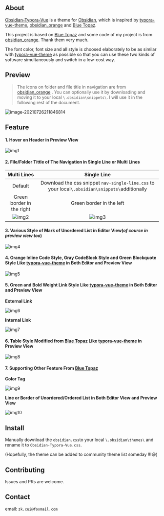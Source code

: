 ## About

[Obsidian-Typora-Vue](https://github.com/ZekunC/Obsidian-Typora-Vue-Theme) is a theme for [Obsidian](https://obsidian.md/), which is inspired by [typora-vue-theme](https://github.com/blinkfox/typora-vue-theme), [obsidian_orange](https://github.com/iEchoxu/obsidian_orange) and [Blue Topaz](https://github.com/whyt-byte/Blue-Topaz_Obsidian-css/).

This project is based on [Blue Topaz](https://github.com/whyt-byte/Blue-Topaz_Obsidian-css/) and some code of my project is from [obsidian_orange](https://github.com/iEchoxu/obsidian_orange). Thank them very much.

The font color, font size and all style is choosed elaborately to be as similar with [typora-vue-theme](https://github.com/blinkfox/typora-vue-theme) as possible so that you can use these two kinds of software simultaneously and switch in a low-cost way.

## Preview

> The icons on folder and file title in navigation are from [obsidian_orange](https://github.com/iEchoxu/obsidian_orange/blob/main/.obsidian/snippets/iconfont.css) . You can optionally use it by downloading and moving it to your local `\.obsidian\snippets\`. I will use it in the following rest of the document.

![image-20210726211846814](README.assets/image-20210726211846814.png)

## Feature

#### 1. Hover on Header in Preview View 

![img1](README.assets/img1.gif)

#### 2. File/Folder Tittle of The Navigation in Single Line or Multi Lines

|          **Multi Lines**          |                         Single Line                          |
| :-------------------------------: | :----------------------------------------------------------: |
|              Default              | Download the css snippet `nav-single-line.css`  to your local`\.obsidian\snippets\`additionally |
|     Green border in the right     |                   Green border in the left                   |
| ![img2](./README.assets/img2.gif) |              ![img3](./README.assets/img3.gif)               |

#### 3. Various Style of Mark of Unordered List in Editor View(*of course  in preview view too*)

![img4](README.assets/img4.gif)

#### 4. Orange Inline Code Style, Gray CodeBlock Style and Green Blockquote Style Like [typora-vue-theme](https://github.com/blinkfox/typora-vue-theme) in Both Editor and Preview View

![img5](README.assets/img5.gif)

#### 5. Green and Bold Weight Link Style Like [typora-vue-theme](https://github.com/blinkfox/typora-vue-theme) in Both Editor and Preview View

**External Link**

![img6](README.assets/img6.gif)

**Internal Link**

![img7](README.assets/img7.gif)

#### 6. Table Style Modified from [Blue Topaz](https://github.com/whyt-byte/Blue-Topaz_Obsidian-css/)  Like [typora-vue-theme](https://github.com/blinkfox/typora-vue-theme) in Preview View

![img8](README.assets/img8.gif)

#### 7. Supporting  Other Feature From [Blue Topaz](https://github.com/whyt-byte/Blue-Topaz_Obsidian-css/) 

**Color Tag**

![img9](README.assets/img9.gif)

**Line or Border of Unordered/Ordered List in Both Editor View and Preview View**

![img10](README.assets/img10.gif)



## Install

Manually download the `obsidian.css`to your local `\.obsidian\themes\` and rename it to `Obsidian-Typora-Vue.css`.

(Hopefully, the theme can be added to community theme list someday !!!😃)

## Contributing

Issues and PRs are welcome.

## Contact

email: `zk.cui@foxmail.com`

